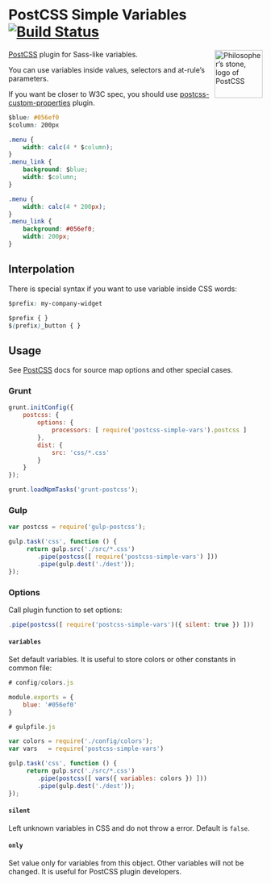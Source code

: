 # PostCSS Simple Variables [![Build Status](https://travis-ci.org/postcss/postcss-simple-vars.svg)](https://travis-ci.org/postcss/postcss-simple-vars)

<img align="right" width="95" height="95" src="http://postcss.github.io/postcss/logo.svg" title="Philosopher’s stone, logo of PostCSS">

[PostCSS] plugin for Sass-like variables.

You can use variables inside values, selectors and at-rule’s parameters.

If you want be closer to W3C spec, you should use [postcss-custom-properties] plugin.

```css
$blue: #056ef0
$column: 200px

.menu {
    width: calc(4 * $column);
}
.menu_link {
    background: $blue;
    width: $column;
}
```

```css
.menu {
    width: calc(4 * 200px);
}
.menu_link {
    background: #056ef0;
    width: 200px;
}
```

[PostCSS]: https://github.com/postcss/postcss
[postcss-custom-properties]: https://github.com/postcss/postcss-custom-properties

## Interpolation

There is special syntax if you want to use variable inside CSS words:

```css
$prefix: my-company-widget

$prefix { }
$(prefix)_button { }
```

## Usage

See [PostCSS] docs for source map options and other special cases.

[PostCSS]: https://github.com/postcss/postcss

### Grunt

```js
grunt.initConfig({
    postcss: {
        options: {
            processors: [ require('postcss-simple-vars').postcss ]
        },
        dist: {
            src: 'css/*.css'
        }
    }
});

grunt.loadNpmTasks('grunt-postcss');
```

### Gulp

```js
var postcss = require('gulp-postcss');

gulp.task('css', function () {
     return gulp.src('./src/*.css')
        .pipe(postcss([ require('postcss-simple-vars') ]))
        .pipe(gulp.dest('./dest'));
});
```

### Options

Call plugin function to set options:

```js
.pipe(postcss([ require('postcss-simple-vars')({ silent: true }) ]))
```

#### `variables`

Set default variables. It is useful to store colors or other constants
in common file:

```js
# config/colors.js

module.exports = {
    blue: '#056ef0'
}

# gulpfile.js

var colors = require('./config/colors');
var vars   = require('postcss-simple-vars')

gulp.task('css', function () {
     return gulp.src('./src/*.css')
        .pipe(postcss([ vars({ variables: colors }) ]))
        .pipe(gulp.dest('./dest'));
});
```

#### `silent`

Left unknown variables in CSS and do not throw a error. Default is `false`.

#### `only`

Set value only for variables from this object.
Other variables will not be changed. It is useful for PostCSS plugin developers.
